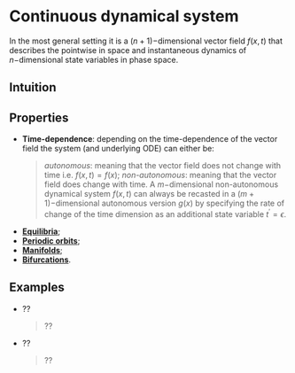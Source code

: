 # Continuous dynamical system
In the most general setting it is a $(n+1)-$dimensional vector field $f(x,t)$ that describes the pointwise in space and instantaneous dynamics of $n-$dimensional state variables in phase space.

## Intuition

## Properties
* __Time-dependence__: depending on the time-dependence of the vector field the system (and underlying ODE) can either be:
  > _autonomous_: meaning that the vector field does not change with time i.e. $f(x,t)=f(x)$;
  > _non-autonomous_: meaning that the vector field does change with time. A $m-$dimensional non-autonomous dynamical system $f(x,t)$ can always be recasted in a $(m+1)-$dimensional autonomous version $g(x)$ by specifying the rate of change of the time dimension as an additional state variable $t^{'}=\epsilon$.
* [__Equilibria__](Equilibrium.md);
* [__Periodic orbits__](PeriodicOrbit.md);
* [__Manifolds__](Manifold.md);
* [__Bifurcations__](Bifurcation.md).

## Examples
* ??
  > ??
* ??
  > ??
